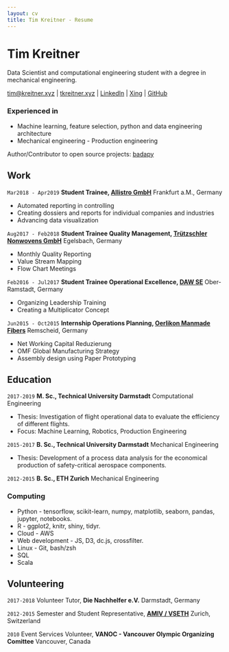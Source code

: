 ```yaml
---
layout: cv
title: Tim Kreitner - Resume
---
```

# Tim Kreitner
Data Scientist and computational engineering student with a degree in mechanical engineering.

<div id="webaddress">
<a href="mailto:tim@kreitner.xyz">tim@kreitner.xyz</a>
| <a href="http://tkreitner.xyz">tkreitner.xyz</a>
| <a href="https://www.linkedin.com/in/tim-kreitner-93632376/">LinkedIn</a>
| <a href="https://www.xing.com/profile/Tim_Kreitner/">Xing</a>
| <a href="http://github.com/tabassco">GitHub</a>
</div>

### Experienced in

- Machine learning, feature selection, python and data engineering architecture
- Mechanical engineering - Production engineering


Author/Contributor to open source projects: [badapy](https://github.com/tabassco/badapy)

## Work

`Mar2018 - Apr2019`
__Student Trainee, [Allistro GmbH](https://www.allistro.de/en/homepage-en/)__ Frankfurt a.M., Germany

- Automated reporting in controlling
- Creating dossiers and reports for individual companies and industries
- Advancing data visualization


`Aug2017 - Feb2018`
__Student Trainee Quality Management, [Trützschler Nonwovens GmbH](https://www.truetzschler-nonwovens.de/)__ Egelsbach, Germany

- Monthly Quality Reporting
- Value Stream Mapping
- Flow Chart Meetings


`Feb2016 - Jul2017`
__Student Trainee Operational Excellence, [DAW SE](https://www.truetzschler-nonwovens.de/)__ Ober-Ramstadt, Germany

- Organizing Leadership Training
- Creating a Multiplicator Concept


`Jun2015 - Oct2015`
__Internship Operations Planning, [Oerlikon Manmade Fibers](https://www.oerlikon.com/manmade-fibers/en/)__ Remscheid, Germany

- Net Working Capital Reduzierung
- OMF Global Manufacturing Strategy
- Assembly design using Paper Prototyping


## Education

`2017-2019`
__M. Sc., Technical University Darmstadt__
Computational Engineering

- Thesis: Investigation of flight operational data to evaluate the efficiency of different flights.
- Focus: Machine Learning, Robotics, Production Engineering

`2015-2017`
__B. Sc., Technical University Darmstadt__
Mechanical Engineering

- Thesis: Development of a process data analysis for the economical production of safety-critical aerospace components.

`2012-2015`
__B. Sc., ETH Zurich__
Mechanical Engineering


### Computing

- Python - tensorflow, scikit-learn, numpy, matplotlib, seaborn, pandas, jupyter, notebooks.
- R - ggplot2, knitr, shiny, tidyr.
- Cloud - AWS
- Web development - JS, D3, dc.js, crossfilter.
- Linux - Git, bash/zsh
- SQL
- Scala

## Volunteering
`2017-2018`
Volunteer Tutor, __Die Nachhelfer e.V.__ Darmstadt, Germany

`2012-2015`
Semester and Student Representative, __[AMIV / VSETH](https://amiv.ethz.ch/en/)__ Zurich, Switzerland

`2010`
Event Services Volunteer, __VANOC - Vancouver Olympic Organizing Comittee__ Vancouver, Canada
